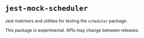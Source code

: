 # `jest-mock-scheduler`

Jest matchers and utilities for testing the `scheduler` package.

This package is experimental. APIs may change between releases.
